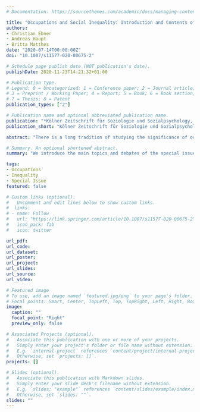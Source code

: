 ```yaml
---
# Documentation: https://sourcethemes.com/academic/docs/managing-content/

title: "Occupations and Social Inequality: Introduction and Contents of the Special Issue"
authors:
- Christian Ebner
- Andreas Haupt
- Britta Matthes
date: "2020-07-14T00:00:00Z"
doi: "10.1007/s11577-020-00675-2"

# Schedule page publish date (NOT publication's date).
publishDate: 2020-11-23T14:21:32+01:00

# Publication type.
# Legend: 0 = Uncategorized; 1 = Conference paper; 2 = Journal article;
# 3 = Preprint / Working Paper; 4 = Report; 5 = Book; 6 = Book section;
# 7 = Thesis; 8 = Patent
publication_types: ["2"]

# Publication name and optional abbreviated publication name.
publication: "*Kölner Zeitschrift für Soziologie und Sozialpsychology, 72*(1),1-17"
publication_short: "Kölner Zeitschrift für Soziologie und Sozialpsychology"

abstract: "There is a long tradition of studying the significance of occupations for social inequality. In this introductory article, we outline the contributions to this special issue of Kölner Zeitschrift für Soziologie und Sozialpsychologie in the context of the research into occupations carried out so far. The idea of the special issue is not to view occupation as a “black box”, as done elsewhere, but to specifically ask what social mechanisms give occupations their inequality-generating effects. The first thematic block of the special issue provides the reader with an overview of theoretical perspectives and measures used in the research field of occupations and social inequality. The subsequent thematic blocks address specific research questions in order to illustrate the potential of emphasizing social mechanisms in the research area of occupations and social inequality. The thematic blocks cover the issues of occupational choice and careers, the connections between occupations and gender inequality, the significance of occupations in the context of the debates on migration and immigration, as well as the theme of occupations in the age of digitisation and globalisation. Our special issue brings together theoretically sound, empirical contributions that simultaneously demonstrate the diversity of the data bases and the methodological approaches that can be used for these types of analyses."

# Summary. An optional shortened abstract.
summary: "We introduce the main topics and debates of the special issue *Occupations and social inequality*. "

tags:
- Occupations
- Inequality
- Special Issue  
featured: false

# Custom links (optional).
#   Uncomment and edit lines below to show custom links.
#  links:
# - name: Follow
#	url: "https://link.springer.com/article/10.1007/s11577-020-00675-2"
#   icon_pack: fab
#   icon: twitter

url_pdf:
url_code:
url_dataset:
url_poster:
url_project:
url_slides:
url_source:
url_video:

# Featured image
# To use, add an image named `featured.jpg/png` to your page's folder. 
# Focal points: Smart, Center, TopLeft, Top, TopRight, Left, Right, BottomLeft, Bottom, BottomRight.
image:
  caption: ""
  focal_point: "Right"
  preview_only: false

# Associated Projects (optional).
#   Associate this publication with one or more of your projects.
#   Simply enter your project's folder or file name without extension.
#   E.g. `internal-project` references `content/project/internal-project/index.md`.
#   Otherwise, set `projects: []`.
projects: []

# Slides (optional).
#   Associate this publication with Markdown slides.
#   Simply enter your slide deck's filename without extension.
#   E.g. `slides: "example"` references `content/slides/example/index.md`.
#   Otherwise, set `slides: ""`.
slides: ""
---
```

